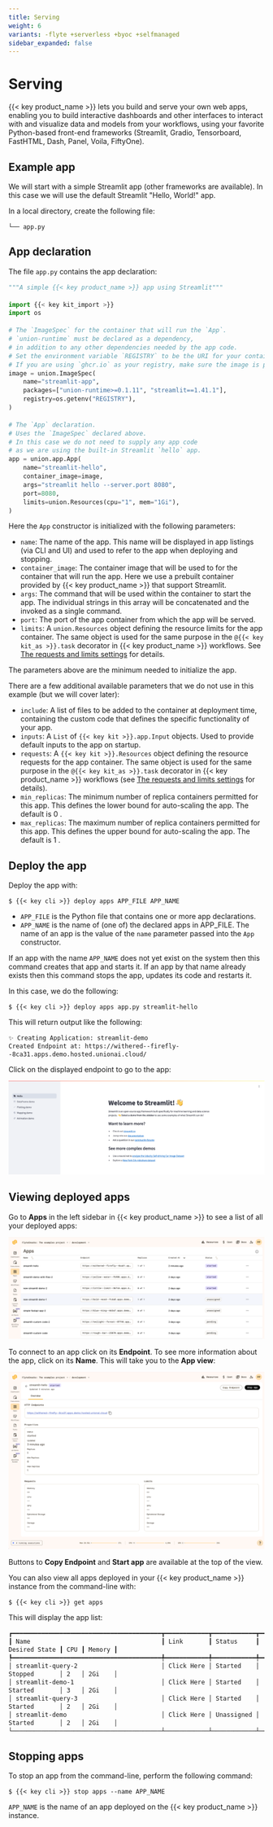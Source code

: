 ```yaml
---
title: Serving
weight: 6
variants: -flyte +serverless +byoc +selfmanaged
sidebar_expanded: false
---
```


# Serving

{{< key product_name >}} lets you build and serve your own web apps, enabling you to build interactive dashboards and other interfaces to interact with and visualize data and models from your workflows,
using your favorite Python-based front-end frameworks (Streamlit, Gradio, Tensorboard, FastHTML, Dash, Panel, Voila, FiftyOne).

## Example app

We will start with a simple Streamlit app (other frameworks are available).
In this case we will use the default Streamlit "Hello, World!" app.

In a local directory, create the following file:

```shell
└── app.py
```

## App declaration

The file `app.py` contains the app declaration:

```python
"""A simple {{< key product_name >}} app using Streamlit"""

import {{< key kit_import >}}
import os

# The `ImageSpec` for the container that will run the `App`.
# `union-runtime` must be declared as a dependency,
# in addition to any other dependencies needed by the app code.
# Set the environment variable `REGISTRY` to be the URI for your container registry.
# If you are using `ghcr.io` as your registry, make sure the image is public.
image = union.ImageSpec(
    name="streamlit-app",
    packages=["union-runtime>=0.1.11", "streamlit==1.41.1"],
    registry=os.getenv("REGISTRY"),
)

# The `App` declaration.
# Uses the `ImageSpec` declared above.
# In this case we do not need to supply any app code
# as we are using the built-in Streamlit `hello` app.
app = union.app.App(
    name="streamlit-hello",
    container_image=image,
    args="streamlit hello --server.port 8080",
    port=8080,
    limits=union.Resources(cpu="1", mem="1Gi"),
)
```

Here the `App` constructor is initialized with the following parameters:

* `name`: The name of the app. This name will be displayed in app listings (via CLI and UI) and used to refer to the app when deploying and stopping.
* `container_image`: The container image that will be used to for the container that will run the app. Here we use a prebuilt container provided by {{< key product_name >}} that support Streamlit.
* `args`: The command that will be used within the container to start the app. The individual strings in this array will be concatenated and the invoked as a single command.
* `port`: The port of the app container from which the app will be served.
* `limits`: A `union.Resources` object defining the resource limits for the app container.
  The same object is used for the same purpose in the `@{{< key kit_as >}}.task` decorator in {{< key product_name >}} workflows.
  See [The requests and limits settings](../tasks/task-hardware-environment/customizing-task-resources#the-requests-and-limits-settings) for details.

The parameters above are the minimum needed to initialize the app.

There are a few additional available parameters that we do not use in this example (but we will cover later):

* `include`: A list of files to be added to the container at deployment time, containing the custom code that defines the specific functionality of your app.
* `inputs`: A `List` of `{{< key kit >}}.app.Input` objects. Used to provide default inputs to the app on startup.
* `requests`: A `{{< key kit >}}.Resources` object defining the resource requests for the app container. The same object is used for the same purpose in the `@{{< key kit_as >}}.task` decorator in {{< key product_name >}} workflows (see [The requests and limits settings](../tasks/task-hardware-environment/customizing-task-resources#the-requests-and-limits-settings) for details).
* `min_replicas`: The minimum number of replica containers permitted for this app.
  This defines the lower bound for auto-scaling the app. The default is 0 <!-- TODO: (see [App autoscaling]() for details) -->.
* `max_replicas`: The maximum number of replica containers permitted for this app.
  This defines the upper bound for auto-scaling the app. The default is 1 <!-- TODO: (see [App autoscaling]() for details) -->.

## Deploy the app

Deploy the app with:

```shell
$ {{< key cli >}} deploy apps APP_FILE APP_NAME
```

* `APP_FILE` is the Python file that contains one or more app declarations.
* `APP_NAME` is the name of (one of) the declared apps in APP_FILE. The name of an app is the value of the `name` parameter passed into the `App` constructor.

If an app with the name `APP_NAME` does not yet exist on the system then this command creates that app and starts it.
If an app by that name already exists then this command stops the app, updates its code and restarts it.

In this case, we do the following:

```shell
$ {{< key cli >}} deploy apps app.py streamlit-hello
```

This will return output like the following:

```shell
✨ Creating Application: streamlit-demo
Created Endpoint at: https://withered--firefly--8ca31.apps.demo.hosted.unionai.cloud/
```

Click on the displayed endpoint to go to the app:

![A simple app](../../../_static/images/user-guide/core-concepts/serving/streamlit-hello.png)

## Viewing deployed apps

Go to **Apps** in the left sidebar in {{< key product_name >}} to see a list of all your deployed apps:

![Apps list](../../../_static/images/user-guide/core-concepts/serving/apps-list.png)

To connect to an app click on its **Endpoint**.
To see more information about the app, click on its **Name**.
This will take you to the **App view**:

![App view](../../../_static/images/user-guide/core-concepts/serving/app-view.png)

Buttons to **Copy Endpoint** and **Start app** are available at the top of the view.

You can also view all apps deployed in your {{< key product_name >}} instance from the command-line with:

```shell
$ {{< key cli >}} get apps
```

This will display the app list:

```shell
┏━━━━━━━━━━━━━━━━━━━━━━━━━━━━━━━━━━━━━━━━━┳━━━━━━━━━━━━┳━━━━━━━━━━━━┳━━━━━━━━━━━━━━━┳━━━━━┳━━━━━━━━┓
┃ Name                                    ┃ Link       ┃ Status     ┃ Desired State ┃ CPU ┃ Memory ┃
┡━━━━━━━━━━━━━━━━━━━━━━━━━━━━━━━━━━━━━━━━━╇━━━━━━━━━━━━╇━━━━━━━━━━━━╇━━━━━━━━━━━━━━━╇━━━━━╇━━━━━━━━┩
│ streamlit-query-2                       │ Click Here │ Started    │ Stopped       │ 2   │ 2Gi    │
│ streamlit-demo-1                        │ Click Here │ Started    │ Started       │ 3   │ 2Gi    │
│ streamlit-query-3                       │ Click Here │ Started    │ Started       │ 2   │ 2Gi    │
│ streamlit-demo                          │ Click Here │ Unassigned │ Started       │ 2   │ 2Gi    │
└─────────────────────────────────────────┴────────────┴────────────┴───────────────┴─────┴────────┘
```

## Stopping apps

To stop an app from the command-line, perform the following command:

```shell
$ {{< key cli >}} stop apps --name APP_NAME
```

`APP_NAME` is the name of an app deployed on the {{< key product_name >}} instance.

